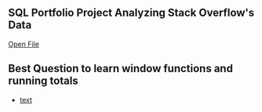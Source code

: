 ## SQL Portfolio Project Analyzing Stack Overflow's Data 
[Open File](Portfolio\README.md)


## Best Question to learn window functions and running totals

- [text](https://leetcode.com/problems/restaurant-growth/submissions/1552639353)
